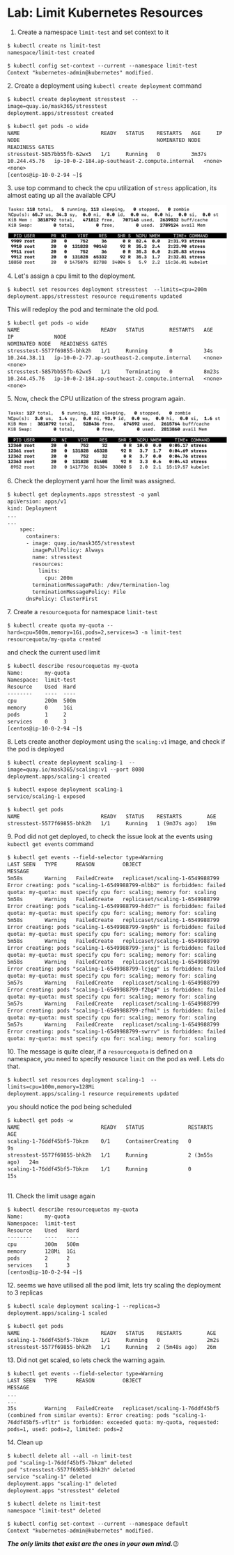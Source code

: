 # Lab: Limit Kubernetes Resources

1. Create a namespace `limit-test` and set context to it

```
$ kubectl create ns limit-test
namespace/limit-test created
```

```
$ kubectl config set-context --current --namespace limit-test
Context "kubernetes-admin@kubernetes" modified.
```

2\. Create a deployment using `kubectl create deployment` command

```
$ kubectl create deployment stresstest  --image=quay.io/mask365/stresstest 
deployment.apps/stresstest created
```

```
$ kubectl get pods -o wide
NAME                          READY   STATUS    RESTARTS   AGE     IP             NODE                                            NOMINATED NODE   READINESS GATES
stresstest-5857bb55fb-62wx5   1/1     Running   0          3m37s   10.244.45.76   ip-10-0-2-184.ap-southeast-2.compute.internal   <none>           <none>
[centos@ip-10-0-2-94 ~]$
```

3\. use top command to check the cpu utilization of `stress` application, its almost eating up all the available CPU

![](<../.gitbook/assets/Screen Shot 2022-07-04 at 12.42.38 pm.png>)

4\. Let's assign a cpu limit to the deployment.

```
$ kubectl set resources deployment stresstest  --limits=cpu=200m
deployment.apps/stresstest resource requirements updated
```

This will redeploy the pod and terminate the old pod.

```
$ kubectl get pods -o wide
NAME                          READY   STATUS        RESTARTS   AGE     IP             NODE                                            NOMINATED NODE   READINESS GATES
stresstest-5577f69855-bhk2h   1/1     Running       0          34s     10.244.38.11   ip-10-0-2-77.ap-southeast-2.compute.internal    <none>           <none>
stresstest-5857bb55fb-62wx5   1/1     Terminating   0          8m23s   10.244.45.76   ip-10-0-2-184.ap-southeast-2.compute.internal   <none>           <none>

```

5\. Now, check the CPU utilization of the stress program again.

![](<../.gitbook/assets/Screen Shot 2022-07-04 at 12.47.01 pm.png>)

6\. Check the deployment yaml how the limit was assigned.

```
$ kubectl get deployments.apps stresstest -o yaml
apiVersion: apps/v1
kind: Deployment
...
...
    spec:
      containers:
      - image: quay.io/mask365/stresstest
        imagePullPolicy: Always
        name: stresstest
        resources:
          limits:
            cpu: 200m
        terminationMessagePath: /dev/termination-log
        terminationMessagePolicy: File
      dnsPolicy: ClusterFirst
```

7\. Create a `resourcequota` for namespace `limit-test`

```
$ kubectl create quota my-quota --hard=cpu=500m,memory=1Gi,pods=2,services=3 -n limit-test 
resourcequota/my-quota created
```

and check the current used limit

```
$ kubectl describe resourcequotas my-quota 
Name:       my-quota
Namespace:  limit-test
Resource    Used  Hard
--------    ----  ----
cpu         200m  500m
memory      0     1Gi
pods        1     2
services    0     3
[centos@ip-10-0-2-94 ~]$ 
```

8\. Lets create another deployment using the `scaling:v1` image, and check if the pod is deployed&#x20;

```
$ kubectl create deployment scaling-1  --image=quay.io/mask365/scaling:v1 --port 8080  
deployment.apps/scaling-1 created
```

```
$ kubectl expose deployment scaling-1 
service/scaling-1 exposed
```

```
$ kubectl get pods
NAME                          READY   STATUS    RESTARTS        AGE
stresstest-5577f69855-bhk2h   1/1     Running   1 (9m37s ago)   19m
```

9\. Pod did not get deployed, to check the issue look at the events using `kubectl get events` command

```
$ kubectl get events --field-selector type=Warning
LAST SEEN   TYPE      REASON         OBJECT                            MESSAGE
5m58s       Warning   FailedCreate   replicaset/scaling-1-6549988799   Error creating: pods "scaling-1-6549988799-mlbb2" is forbidden: failed quota: my-quota: must specify cpu for: scaling; memory for: scaling
5m58s       Warning   FailedCreate   replicaset/scaling-1-6549988799   Error creating: pods "scaling-1-6549988799-hdd7r" is forbidden: failed quota: my-quota: must specify cpu for: scaling; memory for: scaling
5m58s       Warning   FailedCreate   replicaset/scaling-1-6549988799   Error creating: pods "scaling-1-6549988799-9np9h" is forbidden: failed quota: my-quota: must specify cpu for: scaling; memory for: scaling
5m58s       Warning   FailedCreate   replicaset/scaling-1-6549988799   Error creating: pods "scaling-1-6549988799-jxnxj" is forbidden: failed quota: my-quota: must specify cpu for: scaling; memory for: scaling
5m58s       Warning   FailedCreate   replicaset/scaling-1-6549988799   Error creating: pods "scaling-1-6549988799-lcjqg" is forbidden: failed quota: my-quota: must specify cpu for: scaling; memory for: scaling
5m57s       Warning   FailedCreate   replicaset/scaling-1-6549988799   Error creating: pods "scaling-1-6549988799-f2bg4" is forbidden: failed quota: my-quota: must specify cpu for: scaling; memory for: scaling
5m57s       Warning   FailedCreate   replicaset/scaling-1-6549988799   Error creating: pods "scaling-1-6549988799-zfhml" is forbidden: failed quota: my-quota: must specify cpu for: scaling; memory for: scaling
5m57s       Warning   FailedCreate   replicaset/scaling-1-6549988799   Error creating: pods "scaling-1-6549988799-swrrv" is forbidden: failed quota: my-quota: must specify cpu for: scaling; memory for: scaling
```

10\. The message is quite clear, if a `resourcequota` is defined on a namespace, you need to specify resource `limit` on the pod as well. Lets do that.

```
$ kubectl set resources deployment scaling-1  --limits=cpu=100m,memory=128Mi
deployment.apps/scaling-1 resource requirements updated
```

you should notice the pod being scheduled

```
$ kubectl get pods -w
NAME                          READY   STATUS              RESTARTS        AGE
scaling-1-76ddf45bf5-7bkzm    0/1     ContainerCreating   0               9s
stresstest-5577f69855-bhk2h   1/1     Running             2 (3m55s ago)   24m
scaling-1-76ddf45bf5-7bkzm    1/1     Running             0               15s


```

11\. Check the limit usage again

```
$ kubectl describe resourcequotas my-quota 
Name:       my-quota
Namespace:  limit-test
Resource    Used   Hard
--------    ----   ----
cpu         300m   500m
memory      128Mi  1Gi
pods        2      2
services    1      3
[centos@ip-10-0-2-94 ~]$ 
```

12\. seems we have utilised all the pod limit, lets try scaling the deployment to 3 replicas

```
$ kubectl scale deployment scaling-1 --replicas=3
deployment.apps/scaling-1 scaled
```

```
$ kubectl get pods
NAME                          READY   STATUS    RESTARTS        AGE
scaling-1-76ddf45bf5-7bkzm    1/1     Running   0               2m2s
stresstest-5577f69855-bhk2h   1/1     Running   2 (5m48s ago)   26m
```

13\. Did not get scaled, so lets check the warning again.

```
$ kubectl get events --field-selector type=Warning 
LAST SEEN   TYPE      REASON         OBJECT                            MESSAGE
...
...
35s         Warning   FailedCreate   replicaset/scaling-1-76ddf45bf5   (combined from similar events): Error creating: pods "scaling-1-76ddf45bf5-vfltr" is forbidden: exceeded quota: my-quota, requested: pods=1, used: pods=2, limited: pods=2
```

14\. Clean up

```
$ kubectl delete all --all -n limit-test 
pod "scaling-1-76ddf45bf5-7bkzm" deleted
pod "stresstest-5577f69855-bhk2h" deleted
service "scaling-1" deleted
deployment.apps "scaling-1" deleted
deployment.apps "stresstest" deleted
```

```
$ kubectl delete ns limit-test 
namespace "limit-test" deleted
```

```
$ kubectl config set-context --current --namespace default
Context "kubernetes-admin@kubernetes" modified.
```

_**The only limits that exist are the ones in your own mind.**_😉&#x20;
